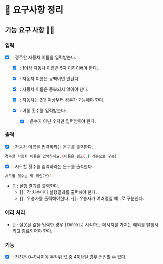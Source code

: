 # 📘 요구사항 정리

## 기능 요구 사항 🐱‍🐉

### 입력 
- [x] : 경주할 자동차 이름을 입력받는다.
  - [x] : 1이상 자동차 이름은 5자 이하이어야 한다.
  - [x] : 자동차 이름은 공백이면 안된다.
  - [x] : 자동차 이름은 중복되지 않아야 한다.
  - [x] : 자동차는 2대 이상부터 경주가 가능해야 한다.

  - [x] : 이동 횟수를 입력받는다.
    - [x] : 음수가 아닌 숫자만 입력받아야 한다.
  

### 출력
- [x] : 자동차 이름을 입력하라는 문구를 출력한다.
``` bash
경주할 자동차 이름을 입력하세요.(이름은 쉼표(,) 기준으로 구분)
```

- [x] : 시도할 횟수를 입력하라는 문구를 출력한다.
``` bash
시도할 횟수는 몇 회인가요?
```

- [] : 실행 결과를 출력한다.
  - [] : 각 차수마다 실행결과를 출력해야 한다.
  - [] : 우승자를 출력해야한다.
    -[] : 우승자가 여러명일 때 `,`로 구분한다.

### 에러 처리
- [] : 잘못된 값을 입력한 경우 `[ERROR]`로 시작하는 메시지를 가지는 예외를 발생시키고 종료되어야 한다.

### 기능
- [x] : 전진은 0~9사이에 무작위 값 중 4이상일 경우 전진할 수 있다.